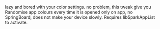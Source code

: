 lazy and bored with your color settings. no problem, this tweak give you Randomise app colours every time it is opened only on app, no SpringBoard, does not make your device slowly. Requires libSparkAppList to activate.